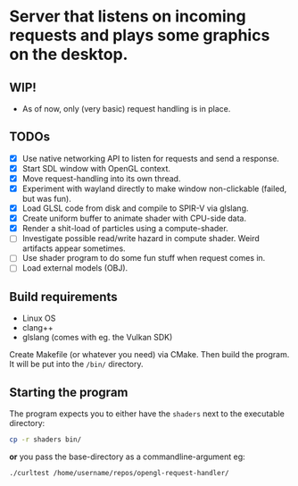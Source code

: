 # Server that listens on incoming requests and plays some graphics on the desktop.

## WIP! 

- As of now, only (very basic) request handling is in place.

## TODOs

- [x] Use native networking API to listen for requests and send a response.
- [x] Start SDL window with OpenGL context.
- [x] Move request-handling into its own thread.
- [x] Experiment with wayland directly to make window non-clickable (failed, but was fun).
- [x] Load GLSL code from disk and compile to SPIR-V via glslang.
- [x] Create uniform buffer to animate shader with CPU-side data.
- [x] Render a shit-load of particles using a compute-shader.
- [ ] Investigate possible read/write hazard in compute shader. Weird artifacts appear sometimes.
- [ ] Use shader program to do some fun stuff when request comes in.
- [ ] Load external models (OBJ).

## Build requirements

- Linux OS
- clang++
- glslang (comes with eg. the Vulkan SDK)

Create Makefile (or whatever you need) via CMake. Then build the program. It will be put into the `/bin/` directory.

## Starting the program

The program expects you to either have the `shaders` next to the executable directory:

```bash
cp -r shaders bin/
```

**or** you pass the base-directory as a commandline-argument eg:

```bash
./curltest /home/username/repos/opengl-request-handler/
```


